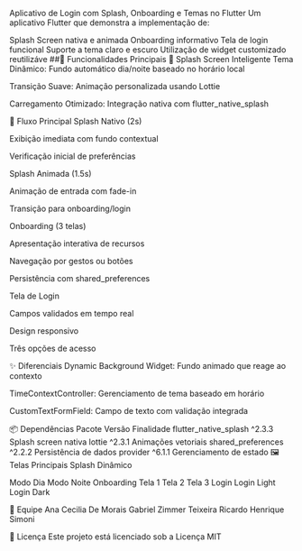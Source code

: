 Aplicativo de Login com Splash, Onboarding e Temas no Flutter
Um aplicativo Flutter que demonstra a implementação de:

Splash Screen nativa e animada
Onboarding informativo
Tela de login funcional
Suporte a tema claro e escuro
Utilização de widget customizado reutilizáve
##🌟 Funcionalidades Principais 🎨 Splash Screen Inteligente Tema Dinâmico: Fundo automático dia/noite baseado no horário local

Transição Suave: Animação personalizada usando Lottie

Carregamento Otimizado: Integração nativa com flutter_native_splash

🚀 Fluxo Principal Splash Nativo (2s)

Exibição imediata com fundo contextual

Verificação inicial de preferências

Splash Animada (1.5s)

Animação de entrada com fade-in

Transição para onboarding/login

Onboarding (3 telas)

Apresentação interativa de recursos

Navegação por gestos ou botões

Persistência com shared_preferences

Tela de Login

Campos validados em tempo real

Design responsivo

Três opções de acesso

✨ Diferenciais Dynamic Background Widget: Fundo animado que reage ao contexto

TimeContextController: Gerenciamento de tema baseado em horário

CustomTextFormField: Campo de texto com validação integrada

📦 Dependências Pacote Versão Finalidade flutter_native_splash ^2.3.3 Splash screen nativa lottie ^2.3.1 Animações vetoriais shared_preferences ^2.2.2 Persistência de dados provider ^6.1.1 Gerenciamento de estado 🖼️ Telas Principais Splash Dinâmico

Modo Dia Modo Noite
Onboarding
Tela 1 Tela 2 Tela 3
Login
Login Light Login Dark

👥 Equipe 
Ana Cecilia De Morais
Gabriel Zimmer Teixeira
Ricardo Henrique Simoni

📄 Licença Este projeto está licenciado sob a Licença MIT
